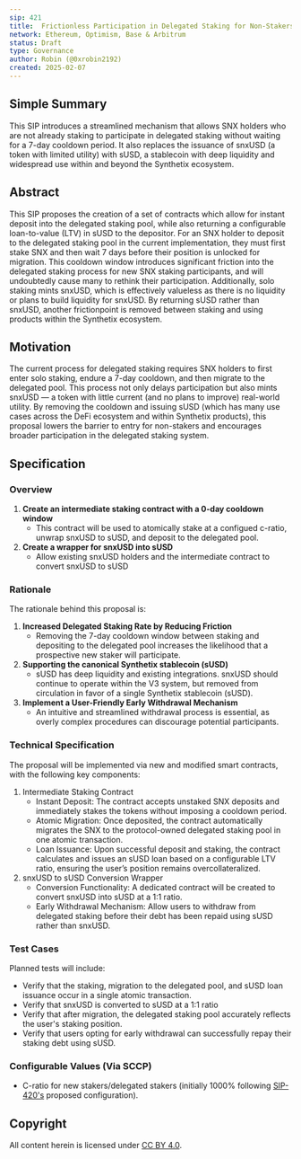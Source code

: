 ```yaml
---
sip: 421
title:  Frictionless Participation in Delegated Staking for Non-Stakers
network: Ethereum, Optimism, Base & Arbitrum
status: Draft
type: Governance
author: Robin (@0xrobin2192)
created: 2025-02-07
---
```


<!--You can leave these HTML comments in your merged SIP and delete the visible duplicate text guides, they will not appear and may be helpful to refer to if you edit it again. This is the suggested template for new SIPs. Note that an SIP number will be assigned by an editor. When opening a pull request to submit your SIP, please use an abbreviated title in the filename, `sip-draft_title_abbrev.md`. The title should be 44 characters or less.-->

## Simple Summary

<!--"If you can't explain it simply, you don't understand it well enough." Simply describe the outcome the proposed change intends to achieve. This should be non-technical and accessible to a casual community member.-->

This SIP introduces a streamlined mechanism that allows SNX holders who are not already staking to participate in delegated staking without waiting for a 7-day cooldown period. It also replaces the issuance of snxUSD (a token with limited utility) with sUSD, a stablecoin with deep liquidity and widespread use within and beyond the Synthetix ecosystem.

## Abstract

<!--A short (~200 word) description of the proposed change, the abstract should clearly describe the proposed change. This is what *will* be done if the SIP is implemented, not *why* it should be done or *how* it will be done.-->

This SIP proposes the creation of a set of contracts which allow for instant deposit into the delegated staking pool, while also returning a configurable loan-to-value (LTV) in sUSD to the depositor. For an SNX holder to deposit to the delegated staking pool in the current implementation, they must first stake SNX and then wait 7 days before their position is unlocked for migration. This cooldown window introduces significant friction into the delegated staking process for new SNX staking participants, and will undoubtedly cause many to rethink their participation. Additionally, solo staking mints snxUSD, which is effectively valueless as there is no liquidity or plans to build liquidity for snxUSD. By returning sUSD rather than snxUSD, another frictionpoint is removed between staking and using products within the Synthetix ecosystem.

## Motivation

<!--This is the problem statement. This is the *why* of the SIP. It should clearly explain *why* the current state of the protocol is inadequate.-->

The current process for delegated staking requires SNX holders to first enter solo staking, endure a 7-day cooldown, and then migrate to the delegated pool. This process not only delays participation but also mints snxUSD — a token with little current (and no plans to improve) real-world utility. By removing the cooldown and issuing sUSD (which has many use cases across the DeFi ecosystem and within Synthetix products), this proposal lowers the barrier to entry for non-stakers and encourages broader participation in the delegated staking system.


## Specification

<!--There are five sections in the Specification:
1. Overview
2. Rationale
3. Technical Specification
4. Test Cases
5. Configurable Values (Via SCCP)
-->

### Overview

<!--This is a high level overview of how the SIP will solve the problem.-->

1. **Create an intermediate staking contract with a 0-day cooldown window**  
   - This contract will be used to atomically stake at a configued c-ratio, unwrap snxUSD to sUSD, and deposit to the delegated pool.
2. **Create a wrapper for snxUSD into sUSD**  
   - Allow existing snxUSD holders and the intermediate contract to convert snxUSD to sUSD 

### Rationale

<!--This is where you explain the reasoning behind how you propose to solve the problem.-->

The rationale behind this proposal is:  
1. **Increased Delegated Staking Rate by Reducing Friction**  
   - Removing the 7-day cooldown window between staking and depositing to the delegated pool increases the likelihood that a prospective new staker will participate.
2. **Supporting the canonical Synthetix stablecoin (sUSD)**  
   - sUSD has deep liquidity and existing integrations. snxUSD should continue to operate within the V3 system, but removed from circulation in favor of a single Synthetix stablecoin (sUSD).
3. **Implement a User-Friendly Early Withdrawal Mechanism**
   - An intuitive and streamlined withdrawal process is essential, as overly complex procedures can discourage potential participants.

### Technical Specification

<!--The technical specification should outline the public API of the changes proposed.-->

The proposal will be implemented via new and modified smart contracts, with the following key components:

1. Intermediate Staking Contract
   - Instant Deposit: The contract accepts unstaked SNX deposits and immediately stakes the tokens without imposing a cooldown period.
   - Atomic Migration: Once deposited, the contract automatically migrates the SNX to the protocol-owned delegated staking pool in one atomic transaction.
   - Loan Issuance: Upon successful deposit and staking, the contract calculates and issues an sUSD loan based on a configurable LTV ratio, ensuring the user’s position remains overcollateralized.
2. snxUSD to sUSD Conversion Wrapper
   - Conversion Functionality: A dedicated contract will be created to convert snxUSD into sUSD at a 1:1 ratio.
   - Early Withdrawal Mechanism: Allow users to withdraw from delegated staking before their debt has been repaid using sUSD rather than snxUSD.

### Test Cases

<!--Test cases for an implementation are mandatory for SIPs but can be included with the implementation.-->

Planned tests will include:  
- Verify that the staking, migration to the delegated pool, and sUSD loan issuance occur in a single atomic transaction.
- Verify that snxUSD is converted to sUSD at a 1:1 ratio
- Verify that after migration, the delegated staking pool accurately reflects the user's staking position.
- Verify that users opting for early withdrawal can successfully repay their staking debt using sUSD.

### Configurable Values (Via SCCP)

<!--Please list all values configurable via SCCP under this implementation.-->

- C-ratio for new stakers/delegated stakers (initially 1000% following [SIP-420's](https://sips.synthetix.io/sips/sip-420/) proposed configuration).  

## Copyright

All content herein is licensed under [CC BY 4.0](https://creativecommons.org/licenses/by/4.0/).